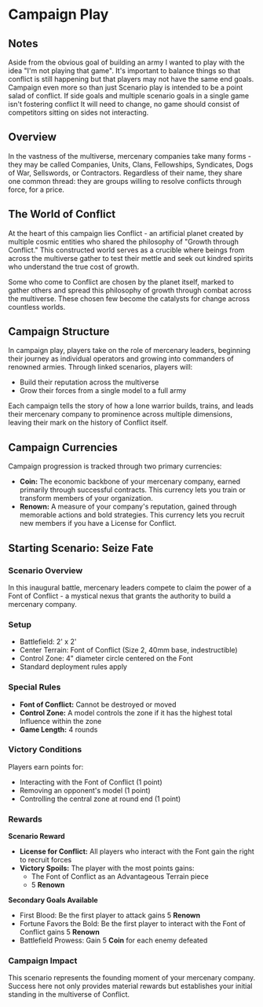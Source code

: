 # Campaign Play

## Notes
Aside from the obvious goal of building an army I wanted to play with the idea "I'm not playing that game". It's important to balance things so that conflict is still happening but that players may not have the same end goals. Campaign even more so than just Scenario play is intended to be a point salad of conflict. If side goals and multiple scenario goals in a single game isn't fostering conflict It will need to change, no game should consist of competitors sitting on sides not interacting.

## Overview
In the vastness of the multiverse, mercenary companies take many forms - they may be called Companies, Units, Clans, Fellowships, Syndicates, Dogs of War, Sellswords, or Contractors. Regardless of their name, they share one common thread: they are groups willing to resolve conflicts through force, for a price.

## The World of Conflict
At the heart of this campaign lies Conflict - an artificial planet created by multiple cosmic entities who shared the philosophy of "Growth through Conflict." This constructed world serves as a crucible where beings from across the multiverse gather to test their mettle and seek out kindred spirits who understand the true cost of growth.

Some who come to Conflict are chosen by the planet itself, marked to gather others and spread this philosophy of growth through combat across the multiverse. These chosen few become the catalysts for change across countless worlds.

## Campaign Structure
In campaign play, players take on the role of mercenary leaders, beginning their journey as individual operators and growing into commanders of renowned armies. Through linked scenarios, players will:

- Build their reputation across the multiverse
- Grow their forces from a single model to a full army

Each campaign tells the story of how a lone warrior builds, trains, and leads their mercenary company to prominence across multiple dimensions, leaving their mark on the history of Conflict itself.

## Campaign Currencies
Campaign progression is tracked through two primary currencies:
- **Coin:** The economic backbone of your mercenary company, earned primarily through successful contracts. This currency lets you train or transform members of your organization.
- **Renown:** A measure of your company's reputation, gained through memorable actions and bold strategies. This currency lets you recruit new members if you have a License for Conflict.

## Starting Scenario: Seize Fate

### Scenario Overview
In this inaugural battle, mercenary leaders compete to claim the power of a Font of Conflict - a mystical nexus that grants the authority to build a mercenary company.

### Setup
- Battlefield: 2' x 2'
- Center Terrain: Font of Conflict (Size 2, 40mm base, indestructible)
- Control Zone: 4" diameter circle centered on the Font
- Standard deployment rules apply

### Special Rules
- **Font of Conflict:** Cannot be destroyed or moved
- **Control Zone:** A model controls the zone if it has the highest total Influence within the zone
- **Game Length:** 4 rounds

### Victory Conditions
Players earn points for:
- Interacting with the Font of Conflict (1 point)
- Removing an opponent's model (1 point)
- Controlling the central zone at round end (1 point)

### Rewards
**Scenario Reward**
- **License for Conflict:** All players who interact with the Font gain the right to recruit forces
- **Victory Spoils:** The player with the most points gains:
  - The Font of Conflict as an Advantageous Terrain piece
  - 5 **Renown**

**Secondary Goals Available**
- First Blood: Be the first player to attack gains 5 **Renown**
- Fortune Favors the Bold: Be the first player to interact with the Font of Conflict gains 5 **Renown**
- Battlefield Prowess: Gain 5 **Coin** for each enemy defeated

### Campaign Impact
This scenario represents the founding moment of your mercenary company. Success here not only provides material rewards but establishes your initial standing in the multiverse of Conflict.